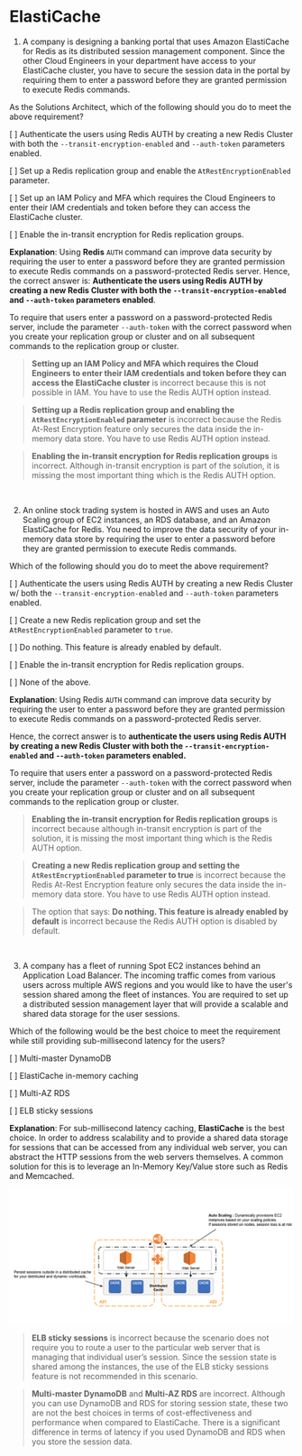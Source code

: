 # ElastiCache

1. A company is designing a banking portal that uses Amazon ElastiCache for Redis as its distributed session management component. Since the other Cloud Engineers in your department have access to your ElastiCache cluster, you have to secure the session data in the portal by requiring them to enter a password before they are granted permission to execute Redis commands.

As the Solutions Architect, which of the following should you do to meet the above requirement?

[ ] Authenticate the users using Redis AUTH by creating a new Redis Cluster with both the `--transit-encryption-enabled` and `--auth-token` parameters enabled.

[ ] Set up a Redis replication group and enable the `AtRestEncryptionEnabled` parameter.

[ ] Set up an IAM Policy and MFA which requires the Cloud Engineers to enter their IAM credentials and token before they can access the ElastiCache cluster.

[ ] Enable the in-transit encryption for Redis replication groups.

**Explanation**: Using **Redis** `AUTH` command can improve data security by requiring the user to enter a password before they are granted permission to execute Redis commands on a password-protected Redis server. Hence, the correct answer is: **Authenticate the users using Redis AUTH by creating a new Redis Cluster with both the `--transit-encryption-enabled` and `--auth-token` parameters enabled**.

To require that users enter a password on a password-protected Redis server, include the parameter `--auth-token` with the correct password when you create your replication group or cluster and on all subsequent commands to the replication group or cluster.

> **Setting up an IAM Policy and MFA which requires the Cloud Engineers to enter their IAM credentials and token before they can access the ElastiCache cluster** is incorrect because this is not possible in IAM. You have to use the Redis AUTH option instead.

> **Setting up a Redis replication group and enabling the `AtRestEncryptionEnabled` parameter** is incorrect because the Redis At-Rest Encryption feature only secures the data inside the in-memory data store. You have to use Redis AUTH option instead.

> **Enabling the in-transit encryption for Redis replication groups** is incorrect. Although in-transit encryption is part of the solution, it is missing the most important thing which is the Redis AUTH option.

<br />

2. An online stock trading system is hosted in AWS and uses an Auto Scaling group of EC2 instances, an RDS database, and an Amazon ElastiCache for Redis. You need to improve the data security of your in-memory data store by requiring the user to enter a password before they are granted permission to execute Redis commands.   

Which of the following should you do to meet the above requirement?

[ ] Authenticate the users using Redis AUTH by creating a new Redis Cluster w/ both the `--transit-encryption-enabled` and `--auth-token` parameters enabled.

[ ] Create a new Redis replication group and set the `AtRestEncryptionEnabled` parameter to `true`.

[ ] Do nothing. This feature is already enabled by default.

[ ] Enable the in-transit encryption for Redis replication groups.

[ ] None of the above.

**Explanation**: Using Redis `AUTH` command can improve data security by requiring the user to enter a password before they are granted permission to execute Redis commands on a password-protected Redis server.

Hence, the correct answer is to **authenticate the users using Redis AUTH by creating a new Redis Cluster with both the `--transit-encryption-enabled` and `--auth-token` parameters enabled.**

To require that users enter a password on a password-protected Redis server, include the parameter `--auth-token` with the correct password when you create your replication group or cluster and on all subsequent commands to the replication group or cluster.

> **Enabling the in-transit encryption for Redis replication groups** is incorrect because although in-transit encryption is part of the solution, it is missing the most important thing which is the Redis AUTH option.

> **Creating a new Redis replication group and setting the `AtRestEncryptionEnabled` parameter to true** is incorrect because the Redis At-Rest Encryption feature only secures the data inside the in-memory data store. You have to use Redis AUTH option instead.

> The option that says: **Do nothing. This feature is already enabled by default** is incorrect because the Redis AUTH option is disabled by default.

<br />

3. A company has a fleet of running Spot EC2 instances behind an Application Load Balancer. The incoming traffic comes from various users across multiple AWS regions and you would like to have the user's session shared among the fleet of instances. You are required to set up a distributed session management layer that will provide a scalable and shared data storage for the user sessions.

Which of the following would be the best choice to meet the requirement while still providing sub-millisecond latency for the users?

[ ] Multi-master DynamoDB

[ ] ElastiCache in-memory caching

[ ] Multi-AZ RDS

[ ] ELB sticky sessions

**Explanation**: For sub-millisecond latency caching, **ElastiCache** is the best choice. In order to address scalability and to provide a shared data storage for sessions that can be accessed from any individual web server, you can abstract the HTTP sessions from the web servers themselves. A common solution for this is to leverage an In-Memory Key/Value store such as Redis and Memcached.

![Fig. 1 Distributed Cache](../../../img/databases/elasticache/fig02.png)

> **ELB sticky sessions** is incorrect because the scenario does not require you to route a user to the particular web server that is managing that individual user’s session. Since the session state is shared among the instances, the use of the ELB sticky sessions feature is not recommended in this scenario.

> **Multi-master DynamoDB** and **Multi-AZ RDS** are incorrect. Although you can use DynamoDB and RDS for storing session state, these two are not the best choices in terms of cost-effectiveness and performance when compared to ElastiCache. There is a significant difference in terms of latency if you used DynamoDB and RDS when you store the session data.

<br />
